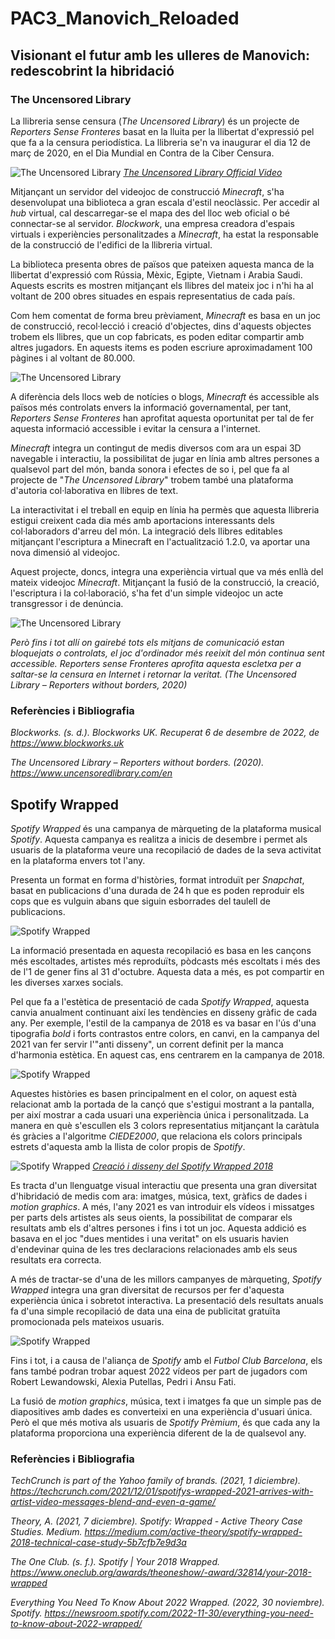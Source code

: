 # PAC3_Manovich_Reloaded

## Visionant el futur amb les ulleres de Manovich: redescobrint la hibridació

### The Uncensored Library

La llibreria sense censura (*The Uncensored Library*) és un projecte de *Reporters Sense Fronteres* basat en la lluita per la llibertat d'expressió pel que fa a la censura periodística. La llibreria se'n va inaugurar el dia 12 de març de 2020, en el Dia Mundial en Contra de la Ciber Censura.

![The Uncensored Library](https://hips.hearstapps.com/hmg-prod/images/screen-shot-2020-03-17-at-3-07-16-pm-1584471880.png "Façana exterior llibreria")
*[The Uncensored Library Official Video](https://youtu.be/EBI7-pL52GY "Video oficial")*

Mitjançant un servidor del videojoc de construcció *Minecraft*, s'ha desenvolupat una biblioteca a gran escala d'estil neoclàssic. Per accedir al *hub* virtual, cal descarregar-se el mapa des del lloc web oficial o bé connectar-se al servidor. *Blockwork*, una empresa creadora d'espais virtuals i experiències personalitzades a *Minecraft*, ha estat la responsable de la construcció de l'edifici de la llibreria virtual.

La biblioteca presenta obres de països que pateixen aquesta manca de la llibertat d'expressió com Rússia, Mèxic, Egipte, Vietnam i Arabia Saudi. Aquests escrits es mostren mitjançant els llibres del mateix joc i n'hi ha al voltant de 200 obres situades en espais representatius de cada país.

Com hem comentat de forma breu prèviament, *Minecraft* es basa en un joc de construcció, recol·lecció i creació d'objectes, dins d'aquests objectes trobem els llibres, que un cop fabricats, es poden editar compartir amb altres jugadors. En aquests items es poden escriure aproximadament 100 pàgines i al voltant de 80.000.

![The Uncensored Library](https://geekoutpost.com/wp-content/uploads/2020/03/uncensored_library_minecraft_docs.jpg "Exemples de llibres a la llibreria")

A diferència dels llocs web de notícies o blogs, *Minecraft* és accessible als països més controlats envers la informació governamental, per tant, *Reporters Sense Fronteres* han aprofitat aquesta oportunitat per tal de fer aquesta informació accessible i evitar la censura a l'internet.

*Minecraft* integra un contingut de medis diversos com ara un espai 3D navegable i interactiu, la possibilitat de jugar en línia amb altres persones a qualsevol part del món, banda sonora i efectes de so i, pel que fa al projecte de "*The Uncensored Library*" trobem també una plataforma d'autoria col·laborativa en llibres de text.

La interactivitat i el treball en equip en línia ha permès que aquesta llibreria estigui creixent cada dia més amb aportacions interessants dels col·laboradors d'arreu del món. La integració dels llibres editables mitjançant l'escriptura a Minecraft en l'actualització 1.2.0, va aportar una nova dimensió al videojoc.

Aquest projecte, doncs, integra una experiència virtual que va més enllà del mateix videojoc *Minecraft*. Mitjançant la fusió de la construcció, la creació, l'escriptura i la col·laboració, s'ha fet d'un simple videojoc un acte transgressor i de denúncia.

![The Uncensored Library](https://preview.redd.it/owwak5143vp41.png?width=1920&format=png&auto=webp&s=da5084903900c6c49389c4daa92645470887bc2b "Sala interior de la llibreria")

*Però fins i tot allí on gairebé tots els mitjans de comunicació estan bloquejats o controlats, el joc d'ordinador més reeixit del món continua sent accessible. Reporters sense Fronteres aprofita aquesta escletxa per a saltar-se la censura en Internet i retornar la veritat.*
*(The Uncensored Library – Reporters without borders, 2020)*

### Referències i Bibliografia

*Blockworks. (s. d.). Blockworks UK. Recuperat 6 de desembre de 2022, de https://www.blockworks.uk*

*The Uncensored Library – Reporters without borders. (2020). https://www.uncensoredlibrary.com/en*

## Spotify Wrapped

*Spotify Wrapped* és una campanya de màrqueting de la plataforma musical *Spotify*. Aquesta campanya es realitza a inicis de desembre i permet als usuaris de la plataforma veure una recopilació de dades de la seva activitat en la plataforma envers tot l'any.

Presenta un format en forma d'històries, format introduït per *Snapchat*, basat en publicacions d'una durada de 24 h que es poden reproduir els cops que es vulguin abans que siguin esborrades del taulell de publicacions.

![Spotify Wrapped](https://storage.googleapis.com/pr-newsroom-wp/1/2022/11/Audio-Day-Share-2.png "Spotify Wrapped 2022")

La informació presentada en aquesta recopilació es basa en les cançons més escoltades, artistes més reproduïts, pòdcasts més escoltats i més des de l'1 de gener fins al 31 d'octubre. Aquesta data a més, es pot compartir en les diverses xarxes socials.

Pel que fa a l'estètica de presentació de cada *Spotify Wrapped*, aquesta canvia anualment continuant així les tendències en disseny gràfic de cada any. Per exemple, l'estil de la campanya de 2018 es va basar en l'ús d'una tipografia *bold* i forts contrastos entre colors, en canvi, en la campanya del 2021 van fer servir l'"anti disseny", un corrent definit per la manca d'harmonia estètica. En aquest cas, ens centrarem en la campanya de 2018.

![Spotify Wrapped](https://metro.co.uk/wp-content/uploads/2021/12/PRC_213084227.jpg?quality=90&strip=all "Spotify Wrapped 2018")

Aquestes històries es basen principalment en el color, on aquest està relacionat amb la portada de la cançó que s'estigui mostrant a la pantalla, per així mostrar a cada usuari una experiència única i personalitzada. La manera en què s'escullen els 3 colors representatius mitjançant la caràtula és gràcies a l'algoritme *CIEDE2000*, que relaciona els colors principals estrets d'aquesta amb la llista de color propis de *Spotify*.

![Spotify Wrapped](https://mir-s3-cdn-cf.behance.net/project_modules/1400/6cca8d75636503.5cc63915cf565.jpg "Spotify Wrapped esquema de colors")
*[Creació i disseny del Spotify Wrapped 2018](https://www.oneclub.org/awards/theoneshow/-award/32814/your-2018-wrapped "Spotify Wrapped - The One Club")*


Es tracta d'un llenguatge visual interactiu que presenta una gran diversitat d'hibridació de medis com ara: imatges, música, text, gràfics de dades i *motion graphics*. A més, l'any 2021 es van introduir els vídeos i missatges per parts dels artistes als seus oients, la possibilitat de comparar els resultats amb els d'altres persones i fins i tot un joc. Aquesta addició es basava en el joc "dues mentides i una veritat" on els usuaris havien d'endevinar quina de les tres declaracions relacionades amb els seus resultats era correcta.

A més de tractar-se d'una de les millors campanyes de màrqueting, *Spotify Wrapped* integra una gran diversitat de recursos per fer d'aquesta experiència única i sobretot interactiva. La presentació dels resultats anuals fa d'una simple recopilació de data una eina de publicitat gratuïta promocionada pels mateixos usuaris.

![Spotify Wrapped](https://d26eb5y2jukpbz.cloudfront.net/ebs/archive/2019/large/OS_IN19002G_12.jpg "Spotify Wrapped 2018")

Fins i tot, i a causa de l'aliança de *Spotify* amb el *Futbol Club Barcelona*, els fans també podran trobar aquest 2022 vídeos per part de jugadors com Robert Lewandowski, Alexia Putellas, Pedri i Ansu Fati.

La fusió de *motion graphics*, música, text i imatges fa que un simple pas de diapositives amb dades es converteixi en una experiència d'usuari única. Però el que més motiva als usuaris de *Spotify Prèmium*, és que cada any la plataforma proporciona una experiència diferent de la de qualsevol any.

### Referències i Bibliografia

*TechCrunch is part of the Yahoo family of brands. (2021, 1 diciembre). https://techcrunch.com/2021/12/01/spotifys-wrapped-2021-arrives-with-artist-video-messages-blend-and-even-a-game/*

*Theory, A. (2021, 7 diciembre). Spotify: Wrapped - Active Theory Case Studies. Medium. https://medium.com/active-theory/spotify-wrapped-2018-technical-case-study-5b7cfb7e9d3a*

*The One Club. (s. f.). Spotify | Your 2018 Wrapped. https://www.oneclub.org/awards/theoneshow/-award/32814/your-2018-wrapped*

*Everything You Need To Know About 2022 Wrapped. (2022, 30 noviembre). Spotify. https://newsroom.spotify.com/2022-11-30/everything-you-need-to-know-about-2022-wrapped/*
